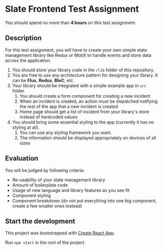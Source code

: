 # Slate Frontend Test Assignment

You should spend no more than **4 hours** on this test assignment.

## Description

For this test assignment, you will have to create your own simple state management library like Redux or MobX to handle events and store data across the application.

1. You should store your library code in the `/lib` folder of this repository.
2. You are free to use any architecture pattern for designing your library. It can be **Flux**, **Redux**, **BloC**, etc.
3. Your library should be integrated with a simple example app in `src` folder.
    1. You should create a form component for creating a new incident
    2. When an incident is created, an action must be dispatched notifying the rest of the app that a new incident is created
    3. Home page should get a list of incident from your library's store instead of hardcoded values
4. You should bring some essential styling to the app (currently it has no styling at all).
    1. You can use any styling framework you want.
    2. The information should be displayed appropriately on devices of all sizes

## Evaluation

You will be judged by following criteria:

- Re-usability of your state management library
- Amount of boilerplate code
- Usage of new language and library features as you see fit
- Component styling
- Component breakdown (do not put everything into one big component, create a few smaller ones instead)

## Start the development

This project was bootstrapped with [Create React App](https://github.com/facebook/create-react-app).

Run `npm start` in the root of the project.